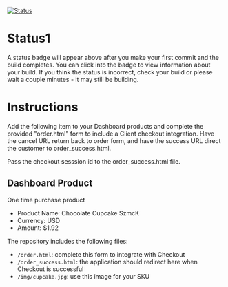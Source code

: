 [![Status](https://img.shields.io/badge/status-NOT%20SUBMITTABLE%20COMMIT:%208825521da98df2ce50de733ea40868a15dbea26e-critical.svg)](https://github.com/raysaavedra-work/bakery_scaffold_qU49OvEanYWWY4Sh/commit/8825521da98df2ce50de733ea40868a15dbea26e)




# Status1

A status badge will appear above after you make your first commit and the build completes. You can click into the badge to view information about your build. If you think the status is incorrect, check your build or please wait a couple minutes - it may still be building.

# Instructions

Add the following item to your Dashboard products and complete the provided "order.html" form to include a Client checkout integration. Have the cancel URL return back to order form, and have the success URL direct the customer to order_success.html.

Pass the checkout sesssion id to the order_success.html file.

## Dashboard Product
One time purchase product
* Product Name: Chocolate Cupcake SzmcK
* Currency: USD
* Amount: $1.92

The repository includes the following files:
* `/order.html`: complete this form to integrate with Checkout
* `/order_success.html`: the application should redirect here when Checkout is successful
* `/img/cupcake.jpg`: use this image for your SKU
